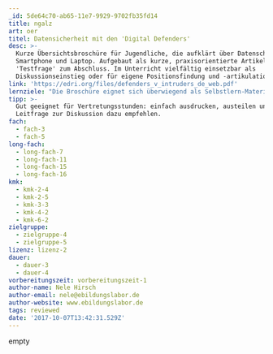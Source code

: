 ```yaml
---
_id: 5de64c70-ab65-11e7-9929-9702fb35fd14
title: ngalz
art: oer
titel: Datensicherheit mit den 'Digital Defenders'
desc: >-
  Kurze Übersichtsbroschüre für Jugendliche, die aufklärt über Datenschutz mit
  Smartphone und Laptop. Aufgebaut als kurze, praxisorientierte Artikel mit
  'Testfrage' zum Abschluss. Im Unterricht vielfältig einsetzbar als
  Diskussionseinstieg oder für eigene Positionsfindung und -artikulation.
link: 'https://edri.org/files/defenders_v_intruders_de_web.pdf'
lernziele: "Die Broschüre eignet sich überwiegend als Selbstlern-Material für Jugendliche und kann im Unterricht z.B. als Flipped Classroom Material vor einer Diskussion über Datenschutz verwendet werden. Jugendliche erhalten mit der Broschüre einen guten Einstieg in das wie und warum von Datenschutz in einer zunehmend digitalisierten Gesellschaft. Im Unterricht können damit verschiedene Aufgaben/ Leitfragen verbunden werden. Beispiele sind:\r\nAnalyse des Umgangs mit den eigenen Daten: Wie nutze ich mein eigenes Smartphone?\r\nBester Freund/ beste Freundin-Empfehlung: Was würdest Du Deinem besten Freund/ Deiner besten Freundin als erste Schritt Maßnahmen für mehr Datenschutz empfehlen?"
tipp: >-
  Gut geeignet für Vertretungsstunden: einfach ausdrucken, austeilen und
  Leitfrage zur Diskussion dazu empfehlen.
fach:
  - fach-3
  - fach-5
long-fach:
  - long-fach-7
  - long-fach-11
  - long-fach-15
  - long-fach-16
kmk:
  - kmk-2-4
  - kmk-2-5
  - kmk-3-3
  - kmk-4-2
  - kmk-6-2
zielgruppe:
  - zielgruppe-4
  - zielgruppe-5
lizenz: lizenz-2
dauer:
  - dauer-3
  - dauer-4
vorbereitungszeit: vorbereitungszeit-1
author-name: Nele Hirsch
author-email: nele@ebildungslabor.de
author-website: www.ebildungslabor.de
tags: reviewed
date: '2017-10-07T13:42:31.529Z'
---
```

empty
